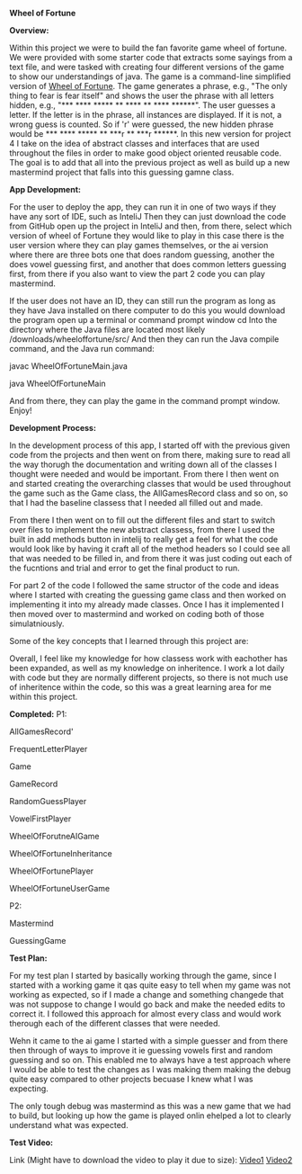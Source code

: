 **Wheel of Fortune**


**Overview:**

Within this project we were to build the fan favorite game wheel of fortune. We were provided with some starter code that extracts some sayings from a text file, and were tasked with creating four different versions of the game to show our understandings of java. The game is a command-line simplified version of [Wheel of Fortune](https://davidwolber.notion.site/WOF-and-Mastermind-with-Inheritance-Project-fe031ecd073b4780b70bd64add68f2c5). The game generates a phrase, e.g., "The only thing to fear is fear itself" and shows the user the phrase with all letters hidden, e.g., "*** **** ***** ** **** ** **** ******". The user guesses a letter. If the letter is in the phrase, all instances are displayed. If it is not, a wrong guess is counted. So if 'r' were guessed, the new hidden phrase would be *** **** ***** ** ***r ** ***r ******. In this new version for project 4 I take on the idea of abstract classes and interfaces that are used throughout the files in order to make good object oriented reusable code. The goal is to add that all into the previous project as well as build up a new mastermind project that falls into this guessing gamne class.



**App Development:**

For the user to deploy the app, they can run it in one of two ways if they have any sort of IDE, such as InteliJ Then they can just download the code from GitHub open up the project in InteliJ and then, from there, select which version of wheel of Fortune they would like to play in this case there is the user version where they can play games themselves, or the ai version where there are three bots one that does random guessing, another the does vowel guessing first, and another that does common letters guessing first, from there if you also want to view the part 2 code you can play mastermind.


If the user does not have an ID, they can still run the program as long as they have Java installed on there computer to do this you would download the program open up a terminal or command prompt window cd Into the directory where the Java files are located most likely /downloads/wheeloffortune/src/ And then they can run the Java compile command, and the Java run command:

javac WheelOfFortuneMain.java

java WheelOfFortuneMain


And from there, they can play the game in the command prompt window. Enjoy!




**Development Process:**

In the development process of this app, I started off with the previous given code from the projects and then went on from there, making sure to read all the way thorugh the documentation and writing down all of the classes I thought were needed and would be important. From there I then went on and started creating the overarching classes that would be used throughout the game such as the Game class, the AllGamesRecord class and so on, so that I had the baseline classess that I needed all filled out and made. 


From there I then went on to fill out the different files and start to switch over files to implement the new abstract classess, from there I used the built in add methods button in intelij to really get a feel for what the code would look like by having it craft all of the method headers so I could see all that was needed to be filled in, and from there it was just coding out each of the fucntions and trial and error to get the final product to run.


For part 2 of the code I followed the same structor of the code and ideas where I started with creating the guessing game class and then worked on implementing it into my already made classes. Once I has it implemented I then moved over to mastermind and worked on coding both of those simulatniously.


Some of the key concepts that I learned through this project are:


Overall, I feel like my knowledge for how classess work with eachother has been expanded, as well as my knowledge on inheritence. I work a lot daily with code but they are normally different projects, so there is not much use of inheritence within the code, so this was a great learning area for me within this project.




**Completed:**
P1:

AllGamesRecord'

FrequentLetterPlayer

Game

GameRecord

RandomGuessPlayer

VowelFirstPlayer

WheelOfForutneAIGame

WheelOfFortuneInheritance

WheelOfFortunePlayer

WheelOfFortuneUserGame

P2:

Mastermind

GuessingGame




**Test Plan:**

For my test plan I started by basically working through the game, since I started with a working game it qas quite easy to tell when my game was not working as expected, so if I made a change and something changede that was not suppose to change I would go back and make the needed edits to correct it. I followed this approach for almost every class and would work therough each of the different classes that were needed. 

Wehn it came to the ai game I started with a simple guesser and from there then through of ways to improve it ie guessing vowels first and random guessing and so on. This enabled me to always have a test approach where I would be able to test the changes as I was making them making the debug quite easy compared to other projects becuase I knew what I was expecting.

The only tough debug was mastermind as this was a new game that we had to build, but looking up how the game is played onlin ehelped a lot to clearly understand what was expected.




**Test Video:**

Link (Might have to download the video to play it due to size): 
[Video1](https://drive.google.com/file/d/1TU4-XhrIdklsY5ZDt6dgd9z0FIyLPvBp/view?usp=sharing)
[Video2](https://drive.google.com/file/d/1TU4-XhrIdklsY5ZDt6dgd9z0FIyLPvBp/view?usp=sharing)
